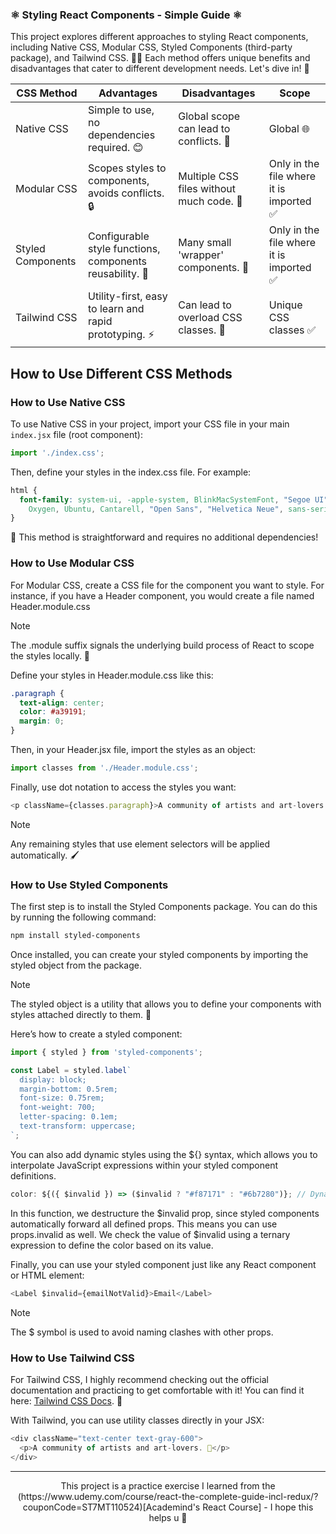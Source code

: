 ### ⚛️ Styling React Components - Simple Guide ⚛️

This project explores different approaches to styling React components, including Native CSS, Modular CSS, Styled Components (third-party package), and Tailwind CSS. 🎨✨ 
Each method offers unique benefits and disadvantages that cater to different development needs. Let's dive in! 🚀

| CSS Method         | Advantages                                                     | Disadvantages                              | Scope                                   |
|--------------------|----------------------------------------------------------------|------------------------------------------  |-------------------------------------------------|
| Native CSS         | Simple to use, no dependencies required. 😊                   | Global scope can lead to conflicts. 🔻     | Global 🌐
| Modular CSS        | Scopes styles to components, avoids conflicts. 🔒             | Multiple CSS files without much code. 🔻   | Only in the file where it is imported ✅
| Styled Components  | Configurable style functions, components reusability. 🐸      | Many small 'wrapper' components. 🔻        | Only in the file where it is imported ✅
| Tailwind CSS       | Utility-first, easy to learn and rapid prototyping. ⚡        | Can lead to overload CSS classes. 🔻       | Unique CSS classes ✅

## How to Use Different CSS Methods

### How to Use Native CSS
To use Native CSS in your project, import your CSS file in your main `index.jsx` file (root component):

```javascript
import './index.css';
```
Then, define your styles in the index.css file. For example:
```css
html {
  font-family: system-ui, -apple-system, BlinkMacSystemFont, "Segoe UI", Roboto,
    Oxygen, Ubuntu, Cantarell, "Open Sans", "Helvetica Neue", sans-serif;
}
```
🌟 This method is straightforward and requires no additional dependencies!

### How to Use Modular CSS
For Modular CSS, create a CSS file for the component you want to style. 
For instance, if you have a Header component, you would create a file named Header.module.css
> [!NOTE]  
> The .module suffix signals the underlying build process of React to scope the styles locally. 🎨

Define your styles in Header.module.css like this:
```css
.paragraph {
  text-align: center;
  color: #a39191;
  margin: 0;
}
```
Then, in your Header.jsx file, import the styles as an object:
```javascript
import classes from './Header.module.css';
```
Finally, use dot notation to access the styles you want:
```javascript
<p className={classes.paragraph}>A community of artists and art-lovers. 🎉</p>
```
> [!NOTE]  
> Any remaining styles that use element selectors will be applied automatically. 🖌️

### How to Use Styled Components
The first step is to install the Styled Components package. You can do this by running the following command:
```bash
npm install styled-components
```
Once installed, you can create your styled components by importing the styled object from the package. 
> [!NOTE]
> The styled object is a utility that allows you to define your components with styles attached directly to them. 🎨

Here’s how to create a styled component:
```javascript
import { styled } from 'styled-components';

const Label = styled.label`
  display: block;
  margin-bottom: 0.5rem;
  font-size: 0.75rem;
  font-weight: 700;
  letter-spacing: 0.1em;
  text-transform: uppercase;
`;
```
You can also add dynamic styles using the ${} syntax, which allows you to interpolate JavaScript expressions within your styled component definitions.
```javascript
color: ${({ $invalid }) => ($invalid ? "#f87171" : "#6b7280")}; // Dynamic color based on the $invalid prop
```
In this function, we destructure the $invalid prop, since styled components automatically forward all defined props. 
This means you can use props.invalid as well. 
We check the value of $invalid using a ternary expression to define the color based on its value. 

Finally, you can use your styled component just like any React component or HTML element:
```javascript
<Label $invalid={emailNotValid}>Email</Label>
```
> [!NOTE]
> The $ symbol is used to avoid naming clashes with other props.

### How to Use Tailwind CSS
For Tailwind CSS, I highly recommend checking out the official documentation and practicing to get comfortable with it! You can find it here: [Tailwind CSS Docs](https://tailwindcss.com/docs/guides/vite). 🚀

With Tailwind, you can use utility classes directly in your JSX:
```javascript
<div className="text-center text-gray-600">
  <p>A community of artists and art-lovers. 🎨</p>
</div>
```
---
<p align="center">This project is a practice exercise I learned from the (https://www.udemy.com/course/react-the-complete-guide-incl-redux/?couponCode=ST7MT110524)[Academind's React Course] - I hope this helps u 🐸</p>

